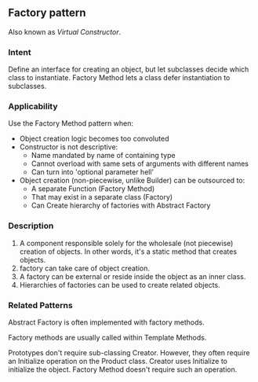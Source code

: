 ## **Factory pattern**

Also known as *Virtual Constructor*.

### **Intent**
Define an interface for creating an object, but let subclasses decide which class to instantiate. Factory Method lets a class defer instantiation to subclasses.

### **Applicability**
Use the Factory Method pattern when:
 - Object creation logic becomes too convoluted
 - Constructor is not descriptive:
    - Name mandated by name of containing type
    - Cannot overload with same sets of arguments with different names
    - Can turn into 'optional parameter hell'
 - Object creation (non-piecewise, unlike Builder) can be outsourced to:
    - A separate Function (Factory Method)
    - That may exist in a separate class (Factory)
    - Can Create hierarchy of factories with Abstract Factory

### **Description**
1. A component responsible solely for the wholesale (not piecewise) creation of objects.
In other words, it's a static method that creates objects.
2.  factory can take care of object creation.
3. A factory can be external or reside inside the object as an inner class.
4. Hierarchies of factories can be used to create related objects.

### **Related Patterns**
Abstract Factory is often implemented with factory methods.

Factory methods are usually called within Template Methods.

Prototypes don't require sub-classing Creator. However, they often require an Initialize operation on the Product class. Creator uses Initialize to initialize the object. Factory Method doesn't require such an operation.
